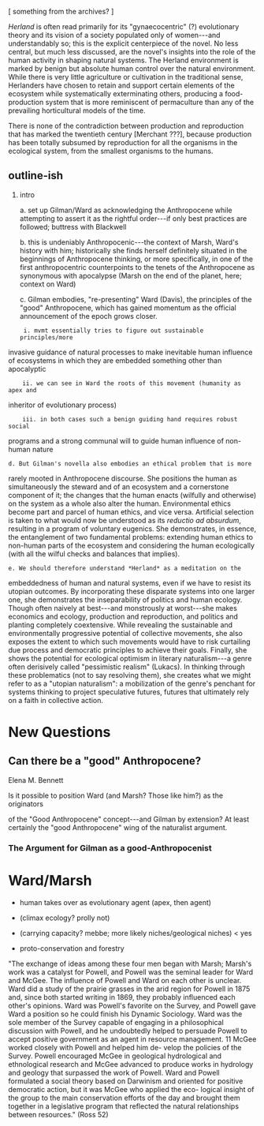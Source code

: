 ---
---

[ something from the archives? ]

*Herland* is often read primarily for its "gynaecocentric" (?) evolutionary
theory and its vision of a society populated only of women---and understandably
so; this is the explicit centerpiece of the novel. No less central, but much
less discussed, are the novel's insights into the role of the human activity in
shaping natural systems. The Herland environment is marked by benign but
absolute human control over the natural environment. While there is very little
agriculture or cultivation in the traditional sense, Herlanders have chosen to
retain and support certain elements of the ecosystem while systematically
exterminating others, producing a food-production system that is more
reminiscent of permaculture than any of the prevailing horticultural models of
the time. 

There is none of the contradiction between production and
reproduction that has marked the twentieth century [Merchant ???], because
production has been totally subsumed by reproduction for all the organisms in
the ecological system, from the smallest organisms to the humans. 

## outline-ish

1. intro

    a. set up Gilman/Ward as acknowledging the Anthropocene while attempting to
assert it as the rightful order---if only best practices are followed; buttress
with Blackwell

    b. this is undeniably Anthropocenic---the context of Marsh, Ward's history
with him; historically she finds herself definitely situated in the beginnings
of Anthropocene thinking, or more specifically, in one of the first
anthropocentric counterpoints to the tenets of the Anthropocene as synonymous
with apocalypse (Marsh on the end of the planet, here; context on Ward)

    c. Gilman embodies, "re-presenting" Ward (Davis), the principles of the
"good" Anthropocene, which has gained momentum as the official announcement of
the epoch grows closer. 

        i. mvmt essentially tries to figure out sustainable principles/more
invasive guidance of natural processes to make inevitable human influence of
ecosystems in which they are embedded something other than apocalyptic

        ii. we can see in Ward the roots of this movement (humanity as apex and
inheritor of evolutionary process)

        iii. in both cases such a benign guiding hand requires robust social
programs and a strong communal will to guide human influence of non-human
nature

    d. But Gilman's novella also embodies an ethical problem that is more
rarely mooted in Anthropocene discourse. She positions the human as
simultaneously the steward and of an ecosystem and a cornerstone component of
it; the changes that the human enacts (wilfully and otherwise) on the system as
a whole also alter the human. Environmental ethics become part and parcel of
human ethics, and vice versa. Artificial selection is taken to what would now
be understood as its *reductio ad absurdum*, resulting in a program of
voluntary eugenics. She demonstrates, in essence, the entanglement of two
fundamental problems: extending human ethics to non-human parts of the
ecosystem and considering the human ecologically (with all the wilful checks
and balances that implies). 

    e. We should therefore understand *Herland* as a meditation on the
embeddedness of human and natural systems, even if we have to resist its
utopian outcomes. By incorporating these disparate systems into one larger one,
she demonstrates the inseparability of politics and human ecology. Though often
naively at best---and monstrously at worst---she makes economics and ecology,
production and reproduction, and politics and planting completely coextensive.
While revealing the sustainable and environmentally progressive potential of
collective movements, she also exposes the extent to which such movements would
have to risk curtailing due process and democratic principles to achieve their
goals. Finally, she shows the potential for ecological optimism in literary
naturalism---a genre often derisively called "pessimistic realism" (Lukacs). In
thinking through these problematics (not to say resolving them), she creates
what we might refer to as a "utopian naturalism": a mobilization of the genre's
penchant for systems thinking to project speculative futures, futures that
ultimately rely on a faith in collective action. 



New Questions
=============

Can there be a "good" Anthropocene?
------------------------------------

Elena M. Bennett

Is it possible to position Ward (and Marsh? Those like him?) as the originators
<!-- probably too far--> of the "Good Anthropocene" concept---and Gilman by extension? At least certainly the "good Anthropocene" wing of the naturalist argument.

### The Argument for Gilman as a good-Anthropocenist



Ward/Marsh
==========

- human takes over as evolutionary agent (apex, then agent)

- (climax ecology? prolly not)

- (carrying capacity? mebbe; more likely niches/geological niches) < yes

- proto-conservation and forestry


"The exchange of ideas among these four men began with Marsh;
Marsh's work was a catalyst for Powell, and Powell was the seminal leader
for Ward and McGee. The influence of Powell and Ward on each other
is unclear. Ward did a study of the prairie grasses in the arid region for
Powell in 1875 and, since both started writing in 1869, they probably
influenced each other's opinions. Ward was Powell's favorite on the
Survey, and Powell gave Ward a position so he could finish his Dynamic
Sociology. Ward was the sole member of the Survey capable of engaging
in a philosophical discussion with Powell, and he undoubtedly helped to
persuade Powell to accept positive government as an agent in resource
management. 11 McGee worked closely with Powell and helped him de-
velop the policies of the Survey. Powell encouraged McGee in geological
hydrological and ethnological research and McGee advanced to produce
works in hydrology and geology that surpassed the work of Powell. Ward
and Powell formulated a social theory based on Darwinism and oriented
for positive democratic action, but it was McGee who applied the eco-
logical insight of the group to the main conservation efforts of the day and
brought them together in a legislative program that reflected the natural
relationships between resources." (Ross 52)
